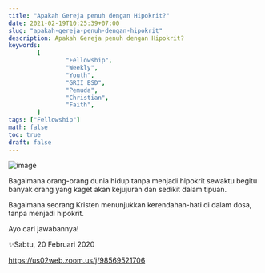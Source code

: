 ```yaml
---
title: "Apakah Gereja penuh dengan Hipokrit?"
date: 2021-02-19T10:25:39+07:00
slug: "apakah-gereja-penuh-dengan-hipokrit"
description: Apakah Gereja penuh dengan Hipokrit?
keywords:
        [
                "Fellowship",
                "Weekly",
                "Youth",
                "GRII BSD",
                "Pemuda",
                "Christian",
                "Faith",
        ]
tags: ["Fellowship"]
math: false
toc: true
draft: false
---
```


![image](/images/events/20210220.jpeg)

Bagaimana orang-orang dunia hidup tanpa menjadi hipokrit sewaktu begitu banyak orang yang kaget akan kejujuran dan sedikit dalam tipuan.

Bagaimana seorang Kristen menunjukkan kerendahan-hati di dalam dosa, tanpa menjadi hipokrit.

Ayo cari jawabannya!

✨Sabtu, 20 Februari 2020

https://us02web.zoom.us/j/98569521706
